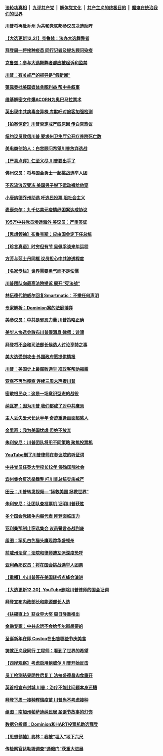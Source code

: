 ####  [法轮功真相](../../../../basic/blob/master/README.md?t=12212231) &nbsp;|&nbsp; [九评共产党](../../../../9ping.md/blob/master/README.md?t=12212231) &nbsp;|&nbsp; [解体党文化](../../../../jtdwh.md/blob/master/README.md?t=12212231)  &nbsp;|&nbsp; [共产主义的终极目的](../../../../gczydzjmd.md/blob/master/README.md?t=12212231) &nbsp;|&nbsp; [魔鬼在统治我们的世界](../../../../mgztzwmdsj.md/blob/master/README.md?t=12212231) 

#### [川普将再赴乔州 为共和党联邦参议员决选助阵](../pages/nsc412/n12635616.md?t=12212231) 

#### [【大选更新12.21】克鲁兹：法办大选舞弊者](../pages/nsc412/n12635482.md?t=12212231) 

#### [拜登周一将接种疫苗 同行记者及提名顾问染疫](../pages/nsc412/n12635472.md?t=12212231) 

#### [克鲁兹：参与大选舞弊者都应被起诉和监禁](../pages/nsc412/n12635220.md?t=12212231) 

#### [川普：有关戒严的报导是“假新闻”](../pages/nsc412/n12635067.md?t=12212231) 

#### [蓬佩奥批美国媒体贪图利益 帮中共叙事](../pages/nsc412/n12632894.md?t=12212231) 

#### [维基解密文件爆ACORN为奥巴马拉票术](../pages/nsc412/n12634840.md?t=12212231) 

#### [英出现中共病毒变异株  库默吁对旅客加强检测](../pages/nsc412/n12634854.md?t=12212231) 

#### [【拍案惊奇】川普否定戒严四原因 传白宫热议](../pages/nsc412/n12634539.md?t=12212231) 

#### [纽约议员致信川普 要求州卫生厅公开疗养院死亡数](../pages/nsc412/n12634851.md?t=12212231) 

#### [美电商创始人：白宫顾问希望川普放弃选战](../pages/nsc412/n12634870.md?t=12212231) 

#### [【严真点评】仁至义尽 川普要出手了](../pages/nsc412/n12634424.md?t=12212231) 

#### [佛州议员：将与国会勇士一起挑战选举人团](../pages/nsc412/n12634689.md?t=12212231) 

#### [不忍流浪汉受冻 美国男子脱下运动裤给他穿](../pages/nsc412/n12634867.md?t=12212231) 

#### [小唐纳德乔州助选 吁选民投票 阻社会主义](../pages/nsc412/n12634607.md?t=12212231) 

#### [麦康奈尔：九千亿美元疫情纾困案达成协议](../pages/nsc412/n12634637.md?t=12212231) 

#### [195万中共党员渗透海外 美议员：严审签证](../pages/nsc412/n12634337.md?t=12212231) 

#### [【思想领袖】布鲁克斯：应由国会定下任总统](../pages/nsc412/n12602277.md?t=12212231) 

#### [【珍言真语】时穷但有节 吴佩孚谈来年运程](../pages/nsc412/n12634394.md?t=12212231) 

#### [方芳与范士丹同框 议员担心中共渗透程度](../pages/nsc412/n12634431.md?t=12212231) 

#### [【名家专栏】世界需要勇气而不是怯懦](../pages/nsc412/n12632936.md?t=12212231) 

#### [川普团队向最高法院提诉 展开“宪法战”](../pages/nsc412/n12634263.md?t=12212231) 

#### [林伍德代鲍威尔回复Smartmatic：不撤任何声明](../pages/nsc412/n12634273.md?t=12212231) 

#### [专家解析：Dominion案的法庭博弈](../pages/nsc412/n12631555.md?t=12212231) 

#### [美参议员：中共是邪恶力量 川普策略正确](../pages/nsc412/n12634134.md?t=12212231) 

#### [美华人协选会散布川普假消息 律师：诽谤](../pages/nsc412/n12633870.md?t=12212231) 

#### [拜登将不会和司法部长候选人讨论亨特之事](../pages/nsc412/n12634126.md?t=12212231) 

#### [美大选受到攻击 外国政府愿提供情报](../pages/nsc412/n12634113.md?t=12212231) 

#### [川普：美国史上最腐败选举 须政客帮助揭露](../pages/nsc412/n12634086.md?t=12212231) 

#### [亚裔不再当哑裔 连续三周末声援川普](../pages/nsc412/n12634119.md?t=12212231) 

#### [密歇根民众：这是一场意识型态的战役](../pages/nsc412/n12634009.md?t=12212231) 

#### [纳瓦罗：因为川普 我们都成了对中共鹰派](../pages/nsc412/n12634077.md?t=12212231) 

#### [主人丢失爱犬长达半年 奇迹重逢画面超感人](../pages/nsc412/n12633271.md?t=12212231) 

#### [金里奇：我为美国忧虑 但绝不放弃](../pages/nsc412/n12633925.md?t=12212231) 

#### [朱利安尼：川普团队将用不同策略 聚焦投票机](../pages/nsc412/n12633994.md?t=12212231) 

#### [YouTube删了川普律师在参议院的听证词](../pages/nsc412/n12633866.md?t=12212231) 

#### [中共党员任英大学校长12年 侵蚀国际社会](../pages/nsc412/n12633856.md?t=12212231) 

#### [宾州集会反选举舞弊 吁川普总统实施戒严](../pages/nsc412/n12633945.md?t=12212231) 

#### [田云：川普转发视频—“拯救美国 拯救世界”](../pages/nsc412/n12632909.md?t=12212231) 

#### [朱利安尼：让团队查投票机 证明川普获胜](../pages/nsc412/n12633697.md?t=12212231) 

#### [多个国会党团争内阁代表 拜登面临压力](../pages/nsc412/n12633829.md?t=12212231) 

#### [亚利桑那制止窃选集会 议员誓言奋战到底](../pages/nsc412/n12633786.md?t=12212231) 

#### [组图：罕见白色猫头鹰现踪华盛顿州](../pages/nsc412/n12633101.md?t=12212231) 

#### [前威州法官：法院和律师遭左派深度恐吓](../pages/nsc412/n12633751.md?t=12212231) 

#### [亚利桑那议员：将在国会挑战选举人团票](../pages/nsc412/n12633566.md?t=12212231) 

#### [【重播】小川普等在美国转折点峰会演讲](../pages/nsc412/n12632629.md?t=12212231) 

#### [【大选更新12.20】YouTube删除川普律师的国会证词](../pages/nsc412/n12633433.md?t=12212231) 

#### [拜登宣布内政部长和能源部长人选](../pages/nsc412/n12633157.md?t=12212231) 

#### [《扶摇直上》获业界大奖 周日隆重推出](../pages/nsc412/n12632819.md?t=12212231) 

#### [金融专家：中共永远不会给华尔街想要的](../pages/nsc412/n12623470.md?t=12212231) 

#### [圣诞新年在即 Costco在出售哪些节庆美食](../pages/nsc412/n12623770.md?t=12212231) 

#### [铸就正义我同行 工程师：看到了世界的希望](../pages/nsc412/n12633261.md?t=12212231) 

#### [【西岸观察】考虑启用鲍威尔 川普开始反击](../pages/nsc412/n12633205.md?t=12212231) 

#### [员工检测结果阴性后复工   法拉盛德昌肉食重开](../pages/nsc412/n12633226.md?t=12212231) 

#### [英首相宣布封城 川普：治疗不能比问题本身还糟](../pages/nsc412/n12632944.md?t=12212231) 

#### [拜登下周一接种辉瑞疫苗 川普尚不考虑接种](../pages/nsc412/n12633022.md?t=12212231) 

#### [组图：南加州帕萨迪纳民居 圣诞节故事的灯饰](../pages/nsc412/n12632804.md?t=12212231) 

#### [数据分析师：Dominion和HART投票机助选拜登](../pages/nsc412/n12632823.md?t=12212231) 

#### [【思想领袖】弗林：我被“埋入”地下六尺](../pages/nsc412/n12628970.md?t=12212231) 

#### [传检察官达勒姆调查“通俄门”获重大进展](../pages/nsc412/n12632751.md?t=12212231) 

